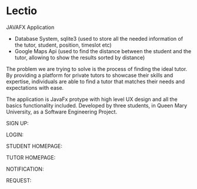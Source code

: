 # Lectio
JAVAFX Application
- Database System, sqlite3 (used to store all the needed information of the tutor, student, position, timeslot etc)
- Google Maps Api (used to find the distance between the student and the tutor, allowing to show the results sorted by distance) 

The problem we are trying to solve is the process of finding the ideal tutor. By providing a
platform for private tutors to showcase their skills and expertise, individuals are able to find a
tutor that matches their needs and expectations with ease.

The application is JavaFx protype with high level UX design and all the basics functionality included.
Developed by three students, in Queen Mary University, as a Software Engineering Project.

SIGN UP: 




LOGIN:



STUDENT HOMEPAGE:




TUTOR HOMEPAGE:



NOTIFICATION:


REQUEST:
